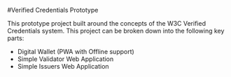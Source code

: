 #Verified Credentials Prototype

This prototype project built around the concepts of the W3C Verified Credentials system. This project can be broken down into the following key parts:

- Digital Wallet (PWA with Offline support)
- Simple Validator Web Application
- Simple Issuers Web Application

